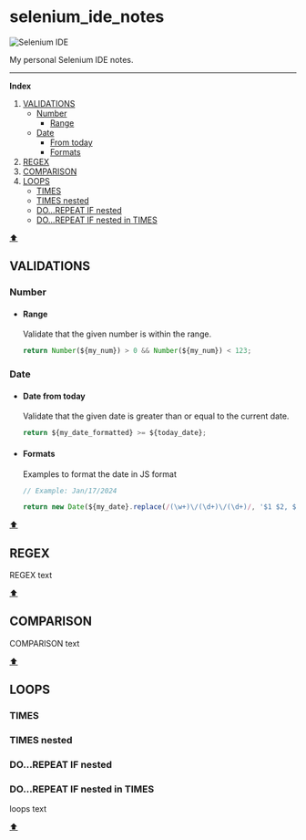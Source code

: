 # selenium_ide_notes

![Selenium IDE](https://www.selenium.dev/selenium-ide/img/selenium-ide64.png)

My personal Selenium IDE notes.

---



<!--- ####### INDEX ####### --->
**Index**
1. [VALIDATIONS](#validations)
    - [Number](#number)
        - [Range](#range)
    - [Date](#date)
        - [From today](#date-from-today)
        - [Formats](#formats)
2. [REGEX](#regex)
3. [COMPARISON](#comparison)
4. [LOOPS](#loops)
    - [TIMES](#times)
    - [TIMES nested](#times-nested)
    - [DO...REPEAT IF nested](#dorepeat-if-nested)
    - [DO...REPEAT IF nested in TIMES](#dorepeat-if-nested-in-times)



[⬆](#)
<!--- ####### START - VALIDATIONS ####### --->
## VALIDATIONS 

### Number 

-  #### Range
    Validate that the given number is within the range.

    ```js
    return Number(${my_num}) > 0 && Number(${my_num}) < 123;
    ```

### Date
- #### Date from today
    Validate that the given date is greater than or equal to the current date.

    ```js
    return ${my_date_formatted} >= ${today_date};
    ```

- #### Formats
    Examples to format the date in JS format

    ```js
    // Example: Jan/17/2024

    return new Date(${my_date}.replace(/(\w+)\/(\d+)\/(\d+)/, '$1 $2, $3'));
    ```

<!--- ####### END - VALIDATIONS ####### --->

[⬆](#)

<!--- ####### START - REGEX ####### --->
## REGEX 

REGEX text


<!--- ####### END - REGEX ####### --->

[⬆](#)

<!--- ####### START - COMPARISON ####### --->
## COMPARISON 

COMPARISON text

<!--- ####### END - COMPARISON ####### --->

[⬆](#)

<!--- ####### START - LOOPS ####### --->
## LOOPS 

### TIMES
### TIMES nested
### DO...REPEAT IF nested
### DO...REPEAT IF nested in TIMES
loops text

<!--- ####### END - LOOPS ####### --->

[⬆](#)